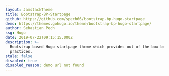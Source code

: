 ```yaml
---
layout: JamstackTheme
title: Bootstrap-BP-Startpage
github: https://github.com/spech66/bootstrap-bp-hugo-startpage
demo: https://themes.gohugo.io/theme/bootstrap-bp-hugo-startpage/
author: Sebastian Pech
ssg: Hugo
date: 2019-07-22T09:15:15.000Z
description: >-
  Bootstrap based Hugo startpage theme which provides out of the box best
  practices.
stale: false
disabled: true
disabled_reason: demo url not found
---
```

